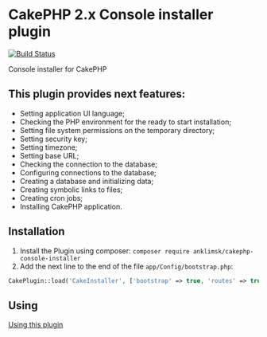 # CakePHP 2.x Console installer plugin
[![Build Status](https://travis-ci.com/anklimsk/cakephp-console-installer.svg?branch=master)](https://travis-ci.com/anklimsk/cakephp-console-installer)

Console installer for CakePHP

## This plugin provides next features:

- Setting application UI language;
- Checking the PHP environment for the ready to start installation;
- Setting file system permissions on the temporary directory;
- Setting security key;
- Setting timezone;
- Setting base URL;
- Checking the connection to the database;
- Configuring connections to the database;
- Creating a database and initializing data;
- Creating symbolic links to files;
- Creating cron jobs;
- Installing CakePHP application.

## Installation

1. Install the Plugin using composer: `composer require anklimsk/cakephp-console-installer`
2. Add the next line to the end of the file `app/Config/bootstrap.php`:
```php
CakePlugin::load('CakeInstaller', ['bootstrap' => true, 'routes' => true]);
```
## Using

[Using this plugin](docs/USING.md)
